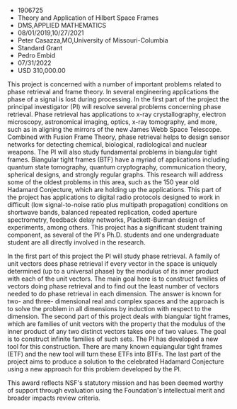 
* 1906725
* Theory and Application of Hilbert Space Frames
* DMS,APPLIED MATHEMATICS
* 08/01/2019,10/27/2021
* Peter Casazza,MO,University of Missouri-Columbia
* Standard Grant
* Pedro Embid
* 07/31/2022
* USD 310,000.00

This project is concerned with a number of important problems related to phase
retrieval and frame theory. In several engineering applications the phase of a
signal is lost during processing. In the first part of the project the principal
investigator (PI) will resolve several problems concerning phase retrieval.
Phase retrieval has applications to x-ray crystallography, electron microscopy,
astronomical imaging, optics, x-ray tomography, and more, such as in aligning
the mirrors of the new James Webb Space Telescope. Combined with Fusion Frame
Theory, phase retrieval helps to design sensor networks for detecting chemical,
biological, radiological and nuclear weapons. The PI will also study fundamental
problems in biangular tight frames. Biangular tight frames (BTF) have a myriad
of applications including quantum state tomography, quantum cryptography,
communication theory, spherical designs, and strongly regular graphs. This
research will address some of the oldest problems in this area, such as the 150
year old Hadamard Conjecture, which are holding up the applications. This part
of the project has applications to digital radio protocols designed to work in
difficult (low signal-to-noise ratio plus multipath propagation) conditions on
shortwave bands, balanced repeated replication, coded aperture spectrometry,
feedback delay networks, Plackett-Burman design of experiments, among others.
This project has a significant student training component, as several of the
PI's Ph.D. students and one undergraduate student are all directly involved in
the research.

In the first part of this project the PI will study phase retrieval. A family of
unit vectors does phase retrieval if every vector in the space is uniquely
determined (up to a universal phase) by the modulus of its inner product with
each of the unit vectors. The main goal here is to construct families of vectors
doing phase retrieval and to find out the least number of vectors needed to do
phase retrieval in each dimension. The answer is known for two- and three-
dimensional real and complex spaces and the approach is to solve the problem in
all dimensions by induction with respect to the dimension. The second part of
this project deals with biangular tight frames, which are families of unit
vectors with the property that the modulus of the inner product of any two
distinct vectors takes one of two values. The goal is to construct infinite
families of such sets. The PI has developed a new tool for this construction.
There are many known equiangular tight frames (ETF) and the new tool will turn
these ETFs into BTFs. The last part of the project aims to produce a solution to
the celebrated Hadamard Conjecture using a new approach for this problem
developed by the PI.

This award reflects NSF's statutory mission and has been deemed worthy of
support through evaluation using the Foundation's intellectual merit and broader
impacts review criteria.
